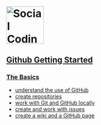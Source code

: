 # <a href='https://www.medium.com'><img src='https://miro.medium.com/max/1121/0*zBiaIII7FOwKK-qU.jpg' height='100' alt='Social Coding Image'>
## Github Getting Started
### The Basics
- understand the use of GitHub
- create repositories
- work with Git and GitHub locally
- create and work with issues
- create a wiki and a GitHub page
